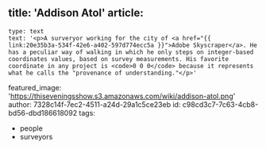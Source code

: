 title: 'Addison Atol'
article:
  -
    type: text
    text: '<p>A surveryor working for the city of <a href="{{ link:20e35b3a-534f-42e6-a402-597d774ecc5a }}">Adobe Skyscraper</a>. He has a peculiar way of walking in which he only steps on integer-based coordinates values, based on survey measurements. His favorite coordinate in any project is <code>0 0 0</code> because it represents what he calls the "provenance of understanding."</p>'
featured_image: 'https://thiseveningsshow.s3.amazonaws.com/wiki/addison-atol.png'
author: 7328c14f-7ec2-4511-a24d-29a1c5ce23eb
id: c98cd3c7-7c63-4cb8-bd56-dbd186618092
tags:
  - people
  - surveyors
